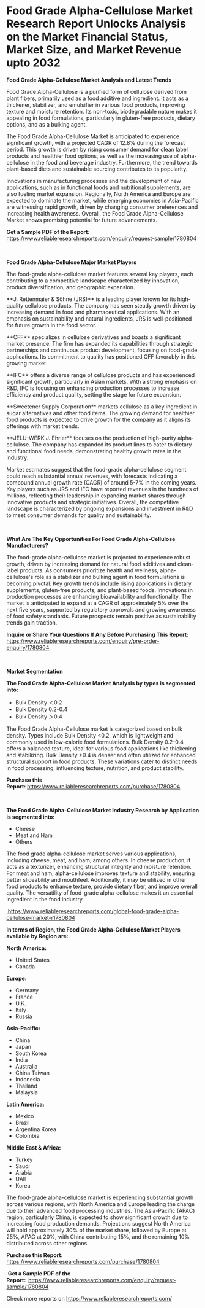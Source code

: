 <p><h1>Food Grade Alpha-Cellulose Market Research Report Unlocks Analysis on the Market Financial Status, Market Size, and Market Revenue upto 2032</h1></p><p><strong>Food Grade Alpha-Cellulose Market Analysis and Latest Trends</strong></p>
<p><p>Food Grade Alpha-Cellulose is a purified form of cellulose derived from plant fibers, primarily used as a food additive and ingredient. It acts as a thickener, stabilizer, and emulsifier in various food products, improving texture and moisture retention. Its non-toxic, biodegradable nature makes it appealing in food formulations, particularly in gluten-free products, dietary options, and as a bulking agent.</p><p>The Food Grade Alpha-Cellulose Market is anticipated to experience significant growth, with a projected CAGR of 12.8% during the forecast period. This growth is driven by rising consumer demand for clean label products and healthier food options, as well as the increasing use of alpha-cellulose in the food and beverage industry. Furthermore, the trend towards plant-based diets and sustainable sourcing contributes to its popularity.</p><p>Innovations in manufacturing processes and the development of new applications, such as in functional foods and nutritional supplements, are also fueling market expansion. Regionally, North America and Europe are expected to dominate the market, while emerging economies in Asia-Pacific are witnessing rapid growth, driven by changing consumer preferences and increasing health awareness. Overall, the Food Grade Alpha-Cellulose Market shows promising potential for future advancements.</p></p>
<p><strong>Get a Sample PDF of the Report:&nbsp;</strong> <a href="https://www.reliableresearchreports.com/enquiry/request-sample/1780804?utm_campaign=2216&utm_medium=2&utm_source=Github&utm_content=ia&utm_term=25032025&utm_id=food-grade-alpha-cellulose">https://www.reliableresearchreports.com/enquiry/request-sample/1780804</a></p>
<p>&nbsp;</p>
<p><strong>Food Grade Alpha-Cellulose Major Market Players</strong></p>
<p><p>The food-grade alpha-cellulose market features several key players, each contributing to a competitive landscape characterized by innovation, product diversification, and geographic expansion. </p><p>**J. Rettenmaier & Söhne (JRS)** is a leading player known for its high-quality cellulose products. The company has seen steady growth driven by increasing demand in food and pharmaceutical applications. With an emphasis on sustainability and natural ingredients, JRS is well-positioned for future growth in the food sector.</p><p>**CFF** specializes in cellulose derivatives and boasts a significant market presence. The firm has expanded its capabilities through strategic partnerships and continuous product development, focusing on food-grade applications. Its commitment to quality has positioned CFF favorably in this growing market.</p><p>**IFC** offers a diverse range of cellulose products and has experienced significant growth, particularly in Asian markets. With a strong emphasis on R&D, IFC is focusing on enhancing production processes to increase efficiency and product quality, setting the stage for future expansion.</p><p>**Sweetener Supply Corporation** markets cellulose as a key ingredient in sugar alternatives and other food items. The growing demand for healthier food products is expected to drive growth for the company as it aligns its offerings with market trends.</p><p>**JELU-WERK J. Ehrler** focuses on the production of high-purity alpha-cellulose. The company has expanded its product lines to cater to dietary and functional food needs, demonstrating healthy growth rates in the industry.</p><p>Market estimates suggest that the food-grade alpha-cellulose segment could reach substantial annual revenues, with forecasts indicating a compound annual growth rate (CAGR) of around 5-7% in the coming years. Key players such as JRS and IFC have reported revenues in the hundreds of millions, reflecting their leadership in expanding market shares through innovative products and strategic initiatives. Overall, the competitive landscape is characterized by ongoing expansions and investment in R&D to meet consumer demands for quality and sustainability.</p></p>
<p>&nbsp;</p>
<p><strong>What Are The Key Opportunities For Food Grade Alpha-Cellulose Manufacturers?</strong></p>
<p><p>The food-grade alpha-cellulose market is projected to experience robust growth, driven by increasing demand for natural food additives and clean-label products. As consumers prioritize health and wellness, alpha-cellulose's role as a stabilizer and bulking agent in food formulations is becoming pivotal. Key growth trends include rising applications in dietary supplements, gluten-free products, and plant-based foods. Innovations in production processes are enhancing bioavailability and functionality. The market is anticipated to expand at a CAGR of approximately 5% over the next five years, supported by regulatory approvals and growing awareness of food safety standards. Future prospects remain positive as sustainability trends gain traction.</p></p>
<p><strong>Inquire or Share Your Questions If Any Before Purchasing This Report:</strong> <a href="https://www.reliableresearchreports.com/enquiry/pre-order-enquiry/1780804?utm_campaign=2216&utm_medium=2&utm_source=Github&utm_content=ia&utm_term=25032025&utm_id=food-grade-alpha-cellulose">https://www.reliableresearchreports.com/enquiry/pre-order-enquiry/1780804</a></p>
<p>&nbsp;</p>
<p><strong>Market Segmentation</strong></p>
<p><strong>The Food Grade Alpha-Cellulose Market Analysis by types is segmented into:</strong></p>
<p><ul><li>Bulk Density ＜0.2</li><li>Bulk Density 0.2-0.4</li><li>Bulk Density ＞0.4</li></ul></p>
<p><p>The Food Grade Alpha-Cellulose market is categorized based on bulk density. Types include Bulk Density <0.2, which is lightweight and commonly used in low-calorie food formulations. Bulk Density 0.2-0.4 offers a balanced texture, ideal for various food applications like thickening and stabilizing. Bulk Density >0.4 is denser and often utilized for enhanced structural support in food products. These variations cater to distinct needs in food processing, influencing texture, nutrition, and product stability.</p></p>
<p><strong>Purchase this Report:&nbsp;</strong><a href="https://www.reliableresearchreports.com/purchase/1780804?utm_campaign=2216&utm_medium=2&utm_source=Github&utm_content=ia&utm_term=25032025&utm_id=food-grade-alpha-cellulose">https://www.reliableresearchreports.com/purchase/1780804</a></p>
<p>&nbsp;</p>
<p><strong>The Food Grade Alpha-Cellulose Market Industry Research by Application is segmented into:</strong></p>
<p><ul><li>Cheese</li><li>Meat and Ham</li><li>Others</li></ul></p>
<p><p>The food grade alpha-cellulose market serves various applications, including cheese, meat, and ham, among others. In cheese production, it acts as a texturizer, enhancing structural integrity and moisture retention. For meat and ham, alpha-cellulose improves texture and stability, ensuring better sliceability and mouthfeel. Additionally, it may be utilized in other food products to enhance texture, provide dietary fiber, and improve overall quality. The versatility of food-grade alpha-cellulose makes it an essential ingredient in the food industry.</p></p>
<p><a href="https://www.reliableresearchreports.com/global-food-grade-alpha-cellulose-market-r1780804?utm_campaign=2216&utm_medium=2&utm_source=Github&utm_content=ia&utm_term=25032025&utm_id=food-grade-alpha-cellulose">&nbsp;https://www.reliableresearchreports.com/global-food-grade-alpha-cellulose-market-r1780804</a></p>
<p><strong>In terms of Region, the Food Grade Alpha-Cellulose Market Players available by Region are:</strong></p>
<p>
    <p> <strong> North America: </strong>
        <ul>
            <li>United States</li>
            <li>Canada</li>
        </ul>
        </p> 
    <p> <strong> Europe: </strong>
        <ul>
            <li>Germany</li>
            <li>France</li>
            <li>U.K.</li>
            <li>Italy</li>
            <li>Russia</li>
        </ul>
        </p> 
    <p> <strong> Asia-Pacific: </strong>
        <ul>
            <li>China</li>
            <li>Japan</li>
            <li>South Korea</li>
            <li>India</li>
            <li>Australia</li>
            <li>China Taiwan</li>
            <li>Indonesia</li>
            <li>Thailand</li>
            <li>Malaysia</li>
        </ul>
        </p> 
    <p> <strong> Latin America: </strong>
        <ul>
            <li>Mexico</li>
            <li>Brazil</li>
            <li>Argentina Korea</li>
            <li>Colombia</li>
        </ul>
        </p> 
    <p> <strong> Middle East & Africa: </strong>
        <ul>
            <li>Turkey</li>
            <li>Saudi</li>
            <li>Arabia</li>
            <li>UAE</li>
            <li>Korea</li>
        </ul>
    </p>
    </p>
<p><p>The food-grade alpha-cellulose market is experiencing substantial growth across various regions, with North America and Europe leading the charge due to their advanced food processing industries. The Asia-Pacific (APAC) region, particularly China, is expected to show significant growth due to increasing food production demands. Projections suggest North America will hold approximately 30% of the market share, followed by Europe at 25%, APAC at 20%, with China contributing 15%, and the remaining 10% distributed across other regions.</p></p>
<p><strong>Purchase this Report: </strong><a href="https://www.reliableresearchreports.com/purchase/1780804?utm_campaign=2216&utm_medium=2&utm_source=Github&utm_content=ia&utm_term=25032025&utm_id=food-grade-alpha-cellulose">https://www.reliableresearchreports.com/purchase/1780804</a></p>
<p>&nbsp;<strong>Get a Sample PDF of the Report:&nbsp;&nbsp;</strong><a href="https://www.reliableresearchreports.com/enquiry/request-sample/1780804?utm_campaign=2216&utm_medium=2&utm_source=Github&utm_content=ia&utm_term=25032025&utm_id=food-grade-alpha-cellulose">https://www.reliableresearchreports.com/enquiry/request-sample/1780804</a></p>
<p><strong></strong></p>
<p>Check more reports on <a href="https://www.reliableresearchreports.com/?utm_campaign=2216&utm_medium=2&utm_source=Github&utm_content=ia&utm_term=25032025&utm_id=food-grade-alpha-cellulose">https://www.reliableresearchreports.com/</a></p>